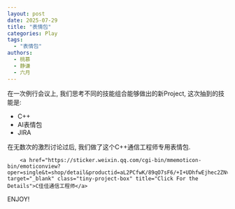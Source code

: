 ```yaml
---
layout: post
date: 2025-07-29
title: "表情包"
categories: Play
tags:
  - "表情包"
authors: 
  - 桃慕
  - 静谦
  - 六月
---
```


在一次例行会议上, 我们思考不同的技能组合能够做出的新Project, 这次抽到的技能是: 



- C++ 
- AI表情包 
- JIRA



在无数次的激烈讨论过后, 我们做了这个C++通信工程师专用表情包.


        <a href="https://sticker.weixin.qq.com/cgi-bin/mmemoticon-bin/emoticonview?oper=single&t=shop/detail&productid=aL2PCfwK/89qO7sF6/+I+UDhfwEjhec2ZNvdnLLJRd/NW8p2rQXchCQh/J+Ghu2shvNyOhoTnYymcqH27GtpK+yT6UNLUE58elC61uuyBIaY=" target="_blank" class="tiny-project-box" title="Click For the Details">C佳佳通信工程师</a>



ENJOY!